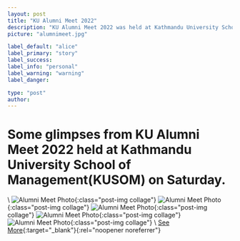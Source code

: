 ```yaml
---
layout: post
title: "KU Alumni Meet 2022"
description: "KU Alumni Meet 2022 was held at Kathmandu University School of Management(KUSOM) on August 21,022 Saturday."
picture: "alumnimeet.jpg"

label_default: "alice"
label_primary: "story"
label_success:
label_info: "personal"
label_warning: "warning"
label_danger:

type: "post"
author:
---
```


# Some glimpses from KU Alumni Meet 2022 held at Kathmandu University School of Management(KUSOM) on Saturday.
\\
![Alumni Meet Photo](https://scontent.fbwa1-1.fna.fbcdn.net/v/t39.30808-6/300183522_1074885149822540_3891532582010357544_n.jpg?_nc_cat=108&ccb=1-7&_nc_sid=8bfeb9&_nc_ohc=h3l-IHtx6WMAX9oChSp&_nc_ht=scontent.fbwa1-1.fna&oh=00_AfCulisL94Wce1_dFGXjeeR4zghcQhk1dXyCzE76y_munw&oe=6382E681){:class="post-img collage"}
![Alumni Meet Photo](https://scontent.fbwa1-1.fna.fbcdn.net/v/t39.30808-6/299491039_1074885193155869_8878762807090449771_n.jpg?stp=cp6_dst-jpg&_nc_cat=108&ccb=1-7&_nc_sid=8bfeb9&_nc_ohc=HdNf15yIUZcAX9uPWUh&tn=GKlPM7FhUvvdPbk5&_nc_ht=scontent.fbwa1-1.fna&oh=00_AfC9Pnscbf92iN6ihksm0RcT9dt8th9MFwh-CKBfbO_00A&oe=638216D6){:class="post-img collage"}
![Alumni Meet Photo](https://scontent.fbwa1-1.fna.fbcdn.net/v/t39.30808-6/299786719_1074885226489199_4865297184142174530_n.jpg?stp=cp6_dst-jpg&_nc_cat=106&ccb=1-7&_nc_sid=8bfeb9&_nc_ohc=L2E3n1IL84MAX84el9I&_nc_ht=scontent.fbwa1-1.fna&oh=00_AfBL42mOsCDj6oZW6WUOPsfGfTHO1QNRT56LeNxVAyzNUQ&oe=6381269D){:class="post-img collage"}
![Alumni Meet Photo](https://scontent.fbwa1-1.fna.fbcdn.net/v/t39.30808-6/299996416_1074885273155861_8683863065679727568_n.jpg?_nc_cat=103&ccb=1-7&_nc_sid=8bfeb9&_nc_ohc=Tz6s6qs2Sa0AX_CYedr&_nc_ht=scontent.fbwa1-1.fna&oh=00_AfAfru-Kk765XMJ2Ar210MGd1jUHoKPRr1guuzqRCpIMJw&oe=638216F7){:class="post-img collage"}
![Alumni Meet Photo](https://scontent.fbwa1-1.fna.fbcdn.net/v/t39.30808-6/299146435_1074885326489189_4334894922502487750_n.jpg?stp=cp6_dst-jpg&_nc_cat=105&ccb=1-7&_nc_sid=8bfeb9&_nc_ohc=2Vj8-MPUis8AX__ZFrT&_nc_ht=scontent.fbwa1-1.fna&oh=00_AfCB882ovYFTF-889y9db9FUOZ41yLVc6QiiyzMNYbni7Q&oe=6381F5AC){:class="post-img collage"}
\\
[See More](https://www.facebook.com/kucmc1/posts/pfbid02379e1iE6boPGkAWAL9ygBqidK7VboffqXyFC8kccqNAM7NPG3Qdsv2hyuV1CqHtVl){:target="_blank"}{:rel="noopener noreferrer"}

